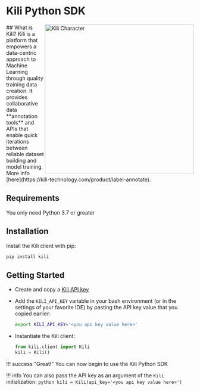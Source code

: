 # Kili Python SDK

<img src="assets/Kili_Core_Illustration_Interact.png" alt="Kili Character" align="right" style="height:400px;"/>
## What is Kili?
Kili is a platform that empowers a data-centric approach to Machine Learning through quality training data creation. It provides collaborative data **annotation tools** and APIs that enable quick iterations between reliable dataset building and model training. More info [here](https://kili-technology.com/product/label-annotate).

## Requirements

You only need Python 3.7 or greater

## Installation

Install the Kili client with pip:

```bash
pip install kili
```

## Getting Started

- Create and copy a [Kili API key](https://docs.kili-technology.com/docs/creating-an-api-key)
- Add the `KILI_API_KEY` variable in your bash environment (or in the settings of your favorite IDE) by pasting the API key value that you copied earlier:

  ```bash
  export KILI_API_KEY='<you api key value here>'
  ```

- Instantiate the Kili client:

  ```python
  from kili.client import Kili
  kili = Kili()
  ```

!!! success "Great!"
    You can now begin to use the Kili Python SDK

!!! info
    You can also pass the API key as an argument of the `Kili` initialization:
    `python kili = Kili(api_key='<you api key value here>') `
